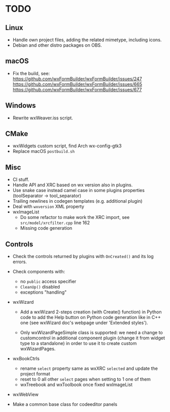 # TODO

## Linux

- Handle own project files, adding the related mimetype, including icons.
- Debian and other distro packages on OBS.

## macOS

- Fix the build, see:
  https://github.com/wxFormBuilder/wxFormBuilder/issues/247
  https://github.com/wxFormBuilder/wxFormBuilder/issues/665
  https://github.com/wxFormBuilder/wxFormBuilder/issues/677

## Windows

- Rewrite wxWeaver.iss script.

## CMake

- wxWidgets custom script, find Arch wx-config-gtk3
- Replace macOS `postbuild.sh`

## Misc

- CI stuff.
- Handle API and XRC based on wx version also in plugins.
- Use snake case instead camel case in some plugins properties
  (toolSeparator -> tool_separator)
- Trailing newlines in codegen templates (e.g. additional plugin)
- Deal with `wxversion` XML property
- wxImageList
    - Do some refactor to make work the XRC import,
      see `src/model/xrcfilter.cpp` line 162
    - Missing code generation

## Controls

- Check the controls returned by plugins with `OnCreated()` and its log errors.

- Check components with:
    - no `public` access specifier
    - `CleanUp()` disabled
    - exceptions "handling"

- wxWizard
    - Add a wxWizard 2-steps creation (with Create() function) in Python code to add
    the Help button on Python code generation like in C++ one
    (see wxWizard doc's webpage under 'Extended styles').

    - Only wxWizardPageSimple class is supported: we need a change to customcontrol
    in additional component plugin (change it from widget type to a standalone)
    in order to use it to create custom wxWizardPages.

- wxBookCtrls
    - rename `select` property same as wxXRC `selected` and update the project
      format
    - reset to 0 all other `select` pages when setting to 1 one of them
    - wxTreebook and wxToolbook once fixed wxImageList

- wxWebView
- Make a common base class for codeeditor panels
